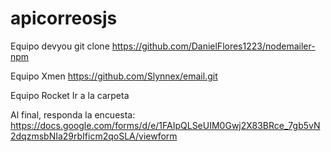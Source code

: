 # apicorreosjs

Equipo devyou
git clone https://github.com/DanielFlores1223/nodemailer-npm

Equipo Xmen
https://github.com/Slynnex/email.git

Equipo Rocket
Ir a la carpeta

Al final, responda la encuesta:
https://docs.google.com/forms/d/e/1FAIpQLSeUIM0Gwj2X83BRce_7gb5vN2dqzmsbNIa29rbIficm2qoSLA/viewform
